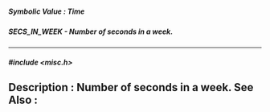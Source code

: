 ##### Symbolic Value : Time
##### SECS_IN_WEEK - Number of seconds in a week.
---
##### #include <misc.h>
**Description :**
Number of seconds in a week.
**See Also :**
[](D:/md_files/.md)
---
